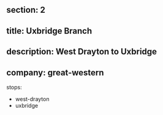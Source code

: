 ﻿section: 2
----
title: Uxbridge Branch
----
description: West Drayton to Uxbridge
----
company: great-western
----
stops:
- west-drayton
- uxbridge
